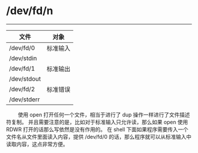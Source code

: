 # /dev/fd/n
***

|文件|对象|
| --- | --- |
|/dev/fd/0|标准输入|
|/dev/stdin| |
|/dev/fd/1|标准输出|
|/dev/stdout| |
|/dev/fd/2|标准错误|
|/dev/stderr| |

&emsp;&emsp;
使用 open 打开任何一个文件，相当于进行了 dup 操作一样进行了文件描述符复制。
并且需要注意的是，比如对于标准输入只允许读，那么如果 open 使用 RDWR 打开的话那么写依然是没有作用的。
在 shell 下面如果程序需要传入一个文件名从文件里面读入内容，提供 /dev/fd/0 的话，那么程序就可以从标准输入中读取内容，这点非常方便。
